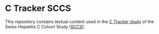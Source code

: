 C Tracker SCCS
==============

This repository contains textual content used in the [C Tracker study](http://www.c-tracker.ch) of the Swiss Hepatitis C Cohort Study ([SCCS](http://swisshcv.org)).
